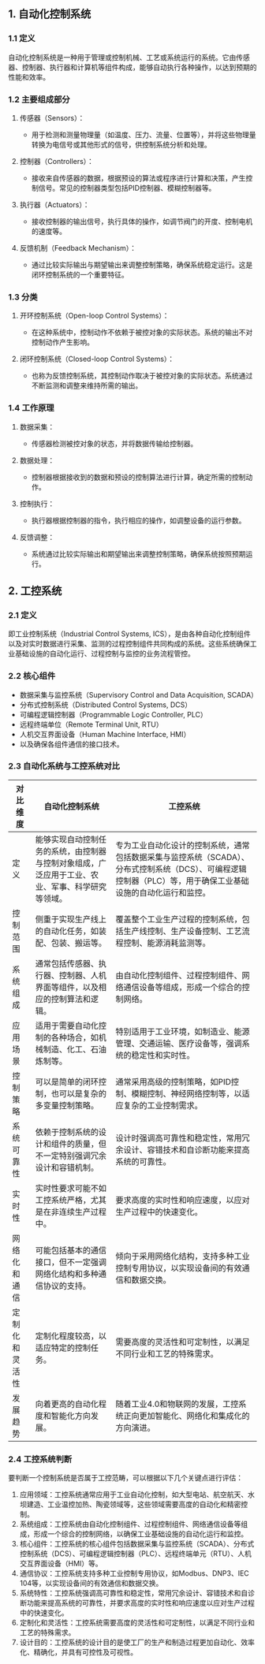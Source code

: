## 1. 自动化控制系统

### 1.1 定义

自动化控制系统是一种用于管理或控制机械、工艺或系统运行的系统。它由传感器、控制器、执行器和计算机等组件构成，能够自动执行各种操作，以达到预期的性能和效率。

### 1.2 主要组成部分

1. 传感器（Sensors）：

	- 用于检测和测量物理量（如温度、压力、流量、位置等），并将这些物理量转换为电信号或其他形式的信号，供控制系统分析和处理。

2. 控制器（Controllers）：

	- 接收来自传感器的数据，根据预设的算法或程序进行计算和决策，产生控制信号。常见的控制器类型包括PID控制器、模糊控制器等。

3. 执行器（Actuators）：

	- 接收控制器的输出信号，执行具体的操作，如调节阀门的开度、控制电机的速度等。

3. 反馈机制（Feedback Mechanism）：

	- 通过比较实际输出与期望输出来调整控制策略，确保系统稳定运行。这是闭环控制系统的一个重要特征。

### 1.3 分类

1. 开环控制系统（Open-loop Control Systems）：

	- 在这种系统中，控制动作不依赖于被控对象的实际状态。系统的输出不对控制动作产生影响。

3. 闭环控制系统（Closed-loop Control Systems）：

	- 也称为反馈控制系统，其控制动作取决于被控对象的实际状态。系统通过不断监测和调整来维持所需的输出。

### 1.4 工作原理

1. 数据采集：

	- 传感器检测被控对象的状态，并将数据传输给控制器。

2. 数据处理：

	- 控制器根据接收到的数据和预设的控制算法进行计算，确定所需的控制动作。

3. 控制执行：

	- 执行器根据控制器的指令，执行相应的操作，如调整设备的运行参数。

4. 反馈调整：

	- 系统通过比较实际输出和期望输出来调整控制策略，确保系统按照预期运行。

## 2. 工控系统

### 2.1 定义

即工业控制系统（Industrial Control Systems, ICS），是由各种自动化控制组件以及对实时数据进行采集、监测的过程控制组件共同构成的系统。这些系统确保工业基础设施的自动化运行、过程控制与监控的业务流程管控。

### 2.2 核心组件

- 数据采集与监控系统（Supervisory Control and Data Acquisition, SCADA）
- 分布式控制系统（Distributed Control Systems, DCS）
- 可编程逻辑控制器（Programmable Logic Controller, PLC）
- 远程终端单位（Remote Terminal Unit, RTU）
- 人机交互界面设备（Human Machine Interface, HMI）
- 以及确保各组件通信的接口技术。

### 2.3 自动化系统与工控系统对比

| 对比维度    | 自动化控制系统| 工控系统|
| ------- | ---- | ---------- |
| 定义      | 能够实现自动控制任务的系统，由控制器与控制对象组成，广泛应用于工业、农业、军事、科学研究等领域。 | 专为工业自动化设计的控制系统，通常包括数据采集与监控系统（SCADA）、分布式控制系统（DCS）、可编程逻辑控制器（PLC）等，用于确保工业基础设施的自动化运行和监控。                     |
| 控制范围    | 侧重于实现生产线上的自动化任务，如装配、包装、搬运等。                                                                            | 覆盖整个工业生产过程的控制系统，包括生产线控制、生产设备控制、工艺流程控制、能源消耗监测等。 |
| 系统组成    | 通常包括传感器、执行器、控制器、人机界面等组件，以及相应的控制算法和逻辑。                                                                  | 由自动化控制组件、过程控制组件、网络通信设备等组成，形成一个综合的控制网络。                                                                   |
| 应用场景    | 适用于需要自动化控制的各种场合，如机械制造、化工、石油炼制等。                  | 特别适用于工业环境，如制造业、能源管理、交通运输、医疗设备等，强调系统的稳定性和实时性。                |
| 控制策略    | 可以是简单的闭环控制，也可以是复杂的多变量控制策略。                       | 通常采用高级的控制策略，如PID控制、模糊控制、神经网络控制等，以适应复杂的工业控制需求。                                                           |
| 系统可靠性   | 依赖于控制系统的设计和组件的质量，但不一定特别强调冗余设计和容错机制。              | 设计时强调高可靠性和稳定性，常用冗余设计、容错技术和自诊断功能来提高系统的可靠性。                                                                |
| 实时性     | 实时性要求可能不如工控系统严格，尤其是在非连续生产过程中。                    | 要求高度的实时性和响应速度，以应对生产过程中的快速变化。                                                                             |
| 网络化和通信  | 可能包括基本的通信接口，但不一定强调网络化结构和多种通信协议的支持。               | 倾向于采用网络化结构，支持多种工业控制专用协议，以实现设备间的有效通信和数据交换。                   |
| 定制化和灵活性 | 定制化程度较高，以适应特定的控制任务。                              | 需要高度的灵活性和可定制性，以满足不同行业和工艺的特殊需求。                                                                           |
| 发展趋势    | 向着更高的自动化程度和智能化方向发展。                              | 随着工业4.0和物联网的发展，工控系统正向更加智能化、网络化和集成化的方向演进。                                                                 |

### 2.4 工控系统判断

要判断一个控制系统是否属于工控范畴，可以根据以下几个关键点进行评估：

1. 应用领域：工控系统通常应用于工业自动化控制，如大型电站、航空航天、水坝建造、工业温控加热、陶瓷领域等，这些领域需要高度的自动化和精密控制。
2. 系统组成：工控系统由自动化控制组件、过程控制组件、网络通信设备等组成，形成一个综合的控制网络，以确保工业基础设施的自动化运行和监控。
3. 核心组件：工控系统的核心组件包括数据采集与监控系统（SCADA）、分布式控制系统（DCS）、可编程逻辑控制器（PLC）、远程终端单元（RTU）、人机交互界面设备（HMI）等。
4. 通信协议：工控系统支持多种工业控制专用协议，如Modbus、DNP3、IEC 104等，以实现设备间的有效通信和数据交换。
5. 系统特性：工控系统强调高可靠性和稳定性，常用冗余设计、容错技术和自诊断功能来提高系统的可靠性，并要求高度的实时性和响应速度以应对生产过程中的快速变化。
6. 定制化和灵活性：工控系统需要高度的灵活性和可定制性，以满足不同行业和工艺的特殊需求。
7. 设计目的：工控系统的设计目的是使工厂的生产和制造过程更加自动化、效率化、精确化，并具有可控性及可视性。
